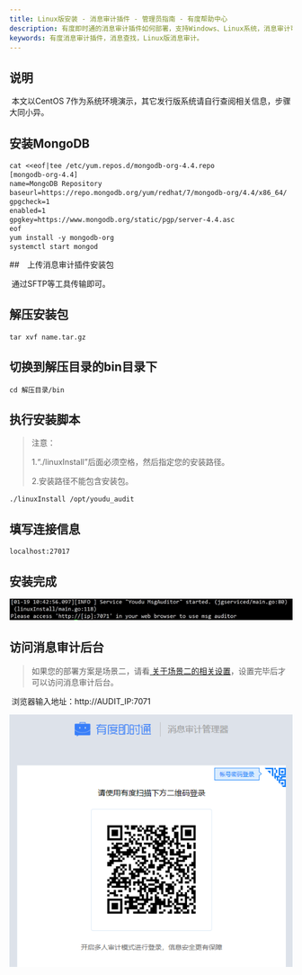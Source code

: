 ```yaml
---
title: Linux版安装 - 消息审计插件 - 管理员指南 - 有度帮助中心
description: 有度即时通的消息审计插件如何部署，支持Windows、Linux系统，消息审计可以用户审计客户端的聊天信息，包括文字、图片、文件。
keywords: 有度消息审计插件，消息查找，Linux版消息审计。
---
```


## 说明

​		本文以CentOS 7作为系统环境演示，其它发行版系统请自行查阅相关信息，步骤大同小异。

## 安装MongoDB

```shell
cat <<eof|tee /etc/yum.repos.d/mongodb-org-4.4.repo
[mongodb-org-4.4]
name=MongoDB Repository
baseurl=https://repo.mongodb.org/yum/redhat/7/mongodb-org/4.4/x86_64/
gpgcheck=1
enabled=1
gpgkey=https://www.mongodb.org/static/pgp/server-4.4.asc
eof
yum install -y mongodb-org
systemctl start mongod
```

##　上传消息审计插件安装包

​		通过SFTP等工具传输即可。

## 解压安装包

```
tar xvf name.tar.gz
```

## 切换到解压目录的bin目录下

```
cd 解压目录/bin
```

## 执行安装脚本

> 注意：
>
> 1.“./linuxInstall”后面必须空格，然后指定您的安装路径。
>
> 2.安装路径不能包含安装包。

```
./linuxInstall /opt/youdu_audit
```

## 填写连接信息

```
localhost:27017
```

## 安装完成

![image-20200323154536641](./res/e01_00003/image-20200323154536641.png)

## 访问消息审计后台

> 如果您的部署方案是场景二，请看[ 关于场景二的相关设置](e01_00004.md)，设置完毕后才可以访问消息审计后台。

​		浏览器输入地址：http://AUDIT_IP:7071

![image-20201120193104106](res/e01_00003/image-20201120193104106.png)